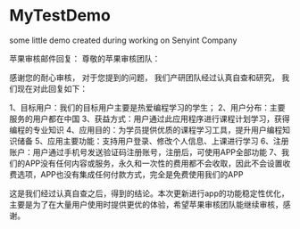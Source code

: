 # MyTestDemo
some little demo created during working on Senyint Company


苹果审核邮件回复：
尊敬的苹果审核团队：

感谢您的耐心审核， 对于您提到的问题， 我们产研团队经过认真自查和研究， 我们现在对此回复如下：

1、目标用户：我们的目标用户主要是热爱编程学习的学生；
2、用户分布：主要服务的用户都在中国
3、获益方式：用户通过此应用程序进行课程计划学习，获得编程的专业知识
4、应用目的：为学员提供优质的课程学习工具，提升用户编程知识储备
5、应用主要功能：支持用户登录、修改个人信息、上课进行学习
6、注册账户：用户通过手机号发送验证码注册账号，注册后，可使用APP全部功能
7、我们的APP没有任何内容或服务，永久和一次性的费用都不会收取，因此不会设置收费选项，APP也没有集成任何付款方式，完全是免费使用我们的APP


这是我们经过认真自查之后，得到的结论。本次更新进行app的功能稳定性优化，主要是为了在大量用户使用时提供更优的体验，希望苹果审核团队能继续审核，感谢。
